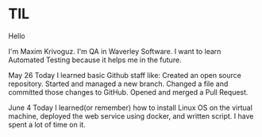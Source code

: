 # TIL

Hello

I'm Maxim Krivoguz. I'm QA in Waverley Software. I want to learn Automated Testing because it helps me in the future.

May 26
Today I learned basic Github staff like:
Created an open source repository.
Started and managed a new branch.
Changed a file and committed those changes to GitHub.
Opened and merged a Pull Request.

June 4
Today I learned(or remember) how to install Linux OS on the virtual machine, deployed the web service using docker, and written script. I have spent a lot of time on it.
